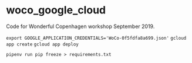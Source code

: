# woco_google_cloud

Code for Wonderful Copenhagen workshop September 2019.

`export GOOGLE_APPLICATION_CREDENTIALS='WoCo-0f5fdfa8a699.json'`
`gcloud app create`
`gcloud app deploy`

`pipenv run pip freeze > requirements.txt`
